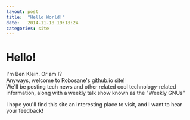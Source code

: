 ```yaml
---
layout: post
title:  "Hello World!"
date:   2014-11-18 19:18:24
categories: site
---
```

Hello!
======

I'm Ben Klein. Or am I?  
Anyways, welcome to Robosane's github.io site!  
We'll be posting tech news and other related cool technology-related information, along with a weekly talk show known as the "Weekly GNUs"

I hope you'll find this site an interesting place to visit, and I want to hear your feedback!
